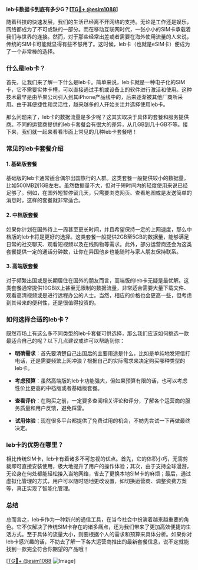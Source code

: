 **leb卡数据卡到底有多少G？[[TG💪+ @esim1088](https://t.me/s/esim1088)]**

随着科技的快速发展，我们的生活已经离不开网络的支持。无论是工作还是娱乐，网络都成为了不可或缺的一部分。而在移动互联网时代，一张小小的SIM卡承载着我们与世界的连接。然而，对于那些经常出差或者需要在海外使用流量的人来说，传统的SIM卡可能就显得有些不够用了。这时候，leb卡（也就是eSIM卡）便成为了一个非常棒的选择。

### 什么是leb卡？

首先，让我们来了解一下什么是leb卡。简单来说，leb卡就是一种电子化的SIM卡，它不需要实体卡槽，可以直接通过手机或设备上的软件进行激活和使用。这种技术最早是由苹果公司引入到其iPhone产品线中的，后来逐渐被其他厂商所采用。由于其便捷性和灵活性，越来越多的人开始关注并选择使用leb卡。

那么问题来了，leb卡的数据流量是多少呢？这其实取决于具体的套餐和服务提供商。不同的运营商提供的leb卡套餐会有很大的差异，从几GB到几十GB不等。接下来，我们就一起来看看市面上常见的几种leb卡套餐吧！

### 常见的leb卡套餐介绍

#### 1. 基础版套餐

基础版的leb卡通常适合偶尔出国旅行的人群。这类套餐一般提供较小的数据量，比如500MB到1GB左右。虽然数据量不大，但对于短时间内的轻度使用来说已经足够了。例如，在国外短暂停留几天，只需要浏览网页、查看地图或是发送简单的消息时，这样的套餐就非常适合。

#### 2. 中档版套餐

如果你计划在国外待上一周甚至更长时间，并且希望保持一定的上网速度，那么中档版的leb卡将是更好的选择。这类套餐一般提供2GB至5GB的数据量，能够满足日常的社交聊天、观看短视频以及在线购物等需求。此外，部分运营商还会为这类套餐提供一定的通话分钟数，让你在异国他乡也能随时与家人朋友保持联系。

#### 3. 高端版套餐

对于频繁出国或是长期居住在国外的朋友而言，高端版的leb卡无疑是最优解。这类套餐通常提供10GB以上甚至无限制的数据流量，非常适合需要大量下载文件、观看高清视频或是进行远程办公的人士。当然，相应的价格也会更高一些，但考虑到其带来的便利性，还是很值得投资的。

### 如何选择合适的leb卡？

既然市场上有这么多不同类型的leb卡套餐可供选择，那么我们应该如何挑选一款最适合自己的呢？以下几点建议或许可以帮助到你：

- **明确需求**：首先要清楚自己出国后的主要用途是什么，比如是单纯地发短信打电话，还是需要频繁上网冲浪？根据自己的实际需求来决定购买哪种类型的leb卡。
  
- **考虑预算**：虽然高端版的leb卡功能强大，但如果预算有限的话，也可以考虑性价比更高的中档版或者基础版套餐。
  
- **查看评价**：在购买之前，一定要多查阅相关评论和评分，了解各个运营商的服务质量和用户反馈，避免踩雷。
  
- **试用体验**：现在很多平台都提供了免费试用的机会，不妨先尝试一下再做最终决定。

### leb卡的优势在哪里？

相比传统SIM卡，leb卡有着诸多不可忽视的优点。首先，它的体积小巧，无需剪裁即可直接安装使用，极大地提升了用户的操作体验；其次，由于支持全球漫游，无论身在何处都能轻松接入当地网络，省去了更换本地SIM卡的麻烦；最后，通过虚拟化管理的方式，用户可以随时随地更改设置，如切换运营商、调整资费方案等，真正实现了智能化管理。

### 总结

总而言之，leb卡作为一种新兴的通信工具，在当今社会中扮演着越来越重要的角色。它不仅解决了传统SIM卡存在的诸多痛点，还为我们带来了更加高效便捷的生活方式。至于具体的流量大小，则要根据个人的需求和预算来具体分析。如果你对leb卡感兴趣的话，不妨去了解一下各大运营商推出的最新套餐信息，说不定就能找到一款完全符合你期望的产品哦！

[[TG💪+ @esim1088](https://t.me/s/esim1088) ![Image](https://i.postimg.cc/4NQfJmqS/Snipaste-2025-05-13-00-14-12.png)]